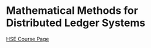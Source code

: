 # Mathematical Methods for Distributed Ledger Systems

[HSE Course Page](https://cs.hse.ru/en/dse/courses/375288118.html)
